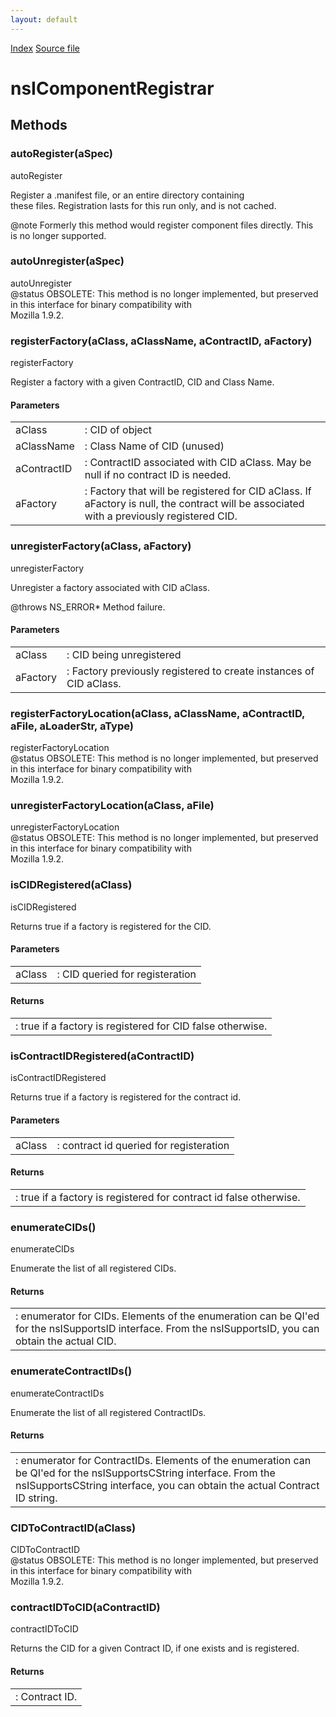 ```yaml
---
layout: default
---
```

<div id='links'><a href="../index.html">Index</a>
<a href="http://dxr.mozilla.org/mozilla-central/source/xpcom/components/nsIComponentRegistrar.idl">Source file</a>
</div>

# nsIComponentRegistrar #

## Methods ##

### autoRegister(aSpec) ###
  
autoRegister  
  
Register a .manifest file, or an entire directory containing  
these files. Registration lasts for this run only, and is not cached.  
  
@note Formerly this method would register component files directly. This  
      is no longer supported.  
  

### autoUnregister(aSpec) ###
  
autoUnregister  
@status OBSOLETE: This method is no longer implemented, but preserved  
                  in this interface for binary compatibility with  
                  Mozilla 1.9.2.  
  

### registerFactory(aClass, aClassName, aContractID, aFactory) ###
  
registerFactory  
  
Register a factory with a given ContractID, CID and Class Name.  
  
  

#### Parameters ####

<table>

<tr>
<td>aClass</td>
<td>: CID of object  
</td>
</tr>

<tr>
<td>aClassName</td>
<td>: Class Name of CID (unused)  
</td>
</tr>

<tr>
<td>aContractID</td>
<td>: ContractID associated with CID aClass. May be null  
                     if no contract ID is needed.  
</td>
</tr>

<tr>
<td>aFactory</td>
<td>: Factory that will be registered for CID aClass.  
                     If aFactory is null, the contract will be associated  
                     with a previously registered CID.  
</td>
</tr>

</table>

### unregisterFactory(aClass, aFactory) ###
  
unregisterFactory  
  
Unregister a factory associated with CID aClass.  
  
  
@throws NS_ERROR* Method failure.  
  

#### Parameters ####

<table>

<tr>
<td>aClass</td>
<td>: CID being unregistered  
</td>
</tr>

<tr>
<td>aFactory</td>
<td>: Factory previously registered to create instances of  
                  CID aClass.  
</td>
</tr>

</table>

### registerFactoryLocation(aClass, aClassName, aContractID, aFile, aLoaderStr, aType) ###
  
registerFactoryLocation  
@status OBSOLETE: This method is no longer implemented, but preserved  
                  in this interface for binary compatibility with  
                  Mozilla 1.9.2.  
  

### unregisterFactoryLocation(aClass, aFile) ###
  
unregisterFactoryLocation  
@status OBSOLETE: This method is no longer implemented, but preserved  
                  in this interface for binary compatibility with  
                  Mozilla 1.9.2.  
  

### isCIDRegistered(aClass) ###
  
isCIDRegistered  
  
Returns true if a factory is registered for the CID.  
  
  

#### Parameters ####

<table>

<tr>
<td>aClass</td>
<td>: CID queried for registeration  
</td>
</tr>

</table>

#### Returns ####

<table>

<tr>
<td>: true if a factory is registered for CID   
                false otherwise.  
</td>
</tr>

</table>

### isContractIDRegistered(aContractID) ###
  
isContractIDRegistered  
  
Returns true if a factory is registered for the contract id.  
  
  

#### Parameters ####

<table>

<tr>
<td>aClass</td>
<td>: contract id queried for registeration  
</td>
</tr>

</table>

#### Returns ####

<table>

<tr>
<td>: true if a factory is registered for contract id   
                false otherwise.  
</td>
</tr>

</table>

### enumerateCIDs() ###
  
enumerateCIDs  
  
Enumerate the list of all registered CIDs.  
  
  

#### Returns ####

<table>

<tr>
<td>: enumerator for CIDs.  Elements of the enumeration can be QI'ed  
          for the nsISupportsID interface.  From the nsISupportsID, you   
          can obtain the actual CID.  
</td>
</tr>

</table>

### enumerateContractIDs() ###
  
enumerateContractIDs  
  
Enumerate the list of all registered ContractIDs.  
  
  

#### Returns ####

<table>

<tr>
<td>: enumerator for ContractIDs. Elements of the enumeration can be   
          QI'ed for the nsISupportsCString interface.  From  the  
          nsISupportsCString interface, you can obtain the actual   
          Contract ID string.  
</td>
</tr>

</table>

### CIDToContractID(aClass) ###
  
CIDToContractID  
@status OBSOLETE: This method is no longer implemented, but preserved  
                  in this interface for binary compatibility with  
                  Mozilla 1.9.2.  
  

### contractIDToCID(aContractID) ###
  
contractIDToCID  
  
Returns the CID for a given Contract ID, if one exists and is registered.  
  
  

#### Returns ####

<table>

<tr>
<td>: Contract ID.  
</td>
</tr>

</table>
